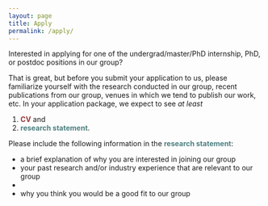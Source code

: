 ```yaml
---
layout: page
title: Apply
permalink: /apply/
---
```


Interested in applying for one of the undergrad/master/PhD internship, PhD, or postdoc positions in our group? 

That is great, but before you submit your application to us, please familiarize yourself with the research conducted in our group, recent publications from our group, venues in which we tend to publish our work, etc. In your application package, we expect to see <i>at least</i>

1. <font color="#973535"><b>CV</b></font> and
2. <font color="#4d7f7f"><b>research statement</b></font>.

Please include the following information in the <font color="#4d7f7f"><b>research statement</b></font>: 

- a brief explanation of why you are interested in joining our group
- your past research and/or industry experience that are relevant to our group
- 
- why you think you would be a good fit to our group

